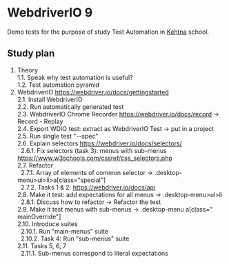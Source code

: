 # WebdriverIO 9
Demo tests for the purpose of study Test Automation in [Kehtna](https://www.kehtna.edu.ee/etKehtna) school.

## Study plan
1. Theory
   <br>1.1. Speak why test automation is useful?
   <br>1.2. Test automation pyramid
2. WebdriverIO https://webdriver.io/docs/gettingstarted
   <br>2.1. Install WebdriverIO
   <br>2.2. Run automatically generated test
   <br>2.3. WebdriverIO Chrome Recorder https://webdriver.io/docs/record -> Record - Replay
   <br>2.4. Export WDIO test: extract as WebdriverIO Test -> put in a project
   <br>2.5. Run single test "--spec"
   <br>2.6. Explain selectors https://webdriver.io/docs/selectors/
   <br>&nbsp;&nbsp;2.6.1. Fix selectors (task 3): menus with sub-menus https://www.w3schools.com/cssref/css_selectors.php
   <br>2.7. Refactor
   <br>&nbsp;&nbsp;2.7.1. Array of elements of common selector -> .desktop-menu>ul>li>a[class="special"]
   <br>&nbsp;&nbsp;2.7.2. Tasks 1 & 2: https://webdriver.io/docs/api
   <br>2.8. Make it test: add expectations for all menus -> .desktop-menu>ul>li
   <br>&nbsp;&nbsp;2.8.1. Discuss how to refactor -> Refactor the test
   <br>2.9. Make it test menus with sub-menus -> .desktop-menu a[class=" mainOverride"]
   <br>2.10. Introduce suites
   <br>&nbsp;&nbsp;2.10.1. Run "main-menus" suite
   <br>&nbsp;&nbsp;2.10.2. Task 4: Run "sub-menus" suite
   <br>2.11. Tasks 5, 6, 7
   <br>&nbsp;&nbsp;2.11.1. Sub-menus correspond to literal expectations
